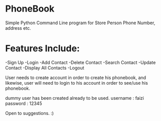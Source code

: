# PhoneBook
Simple Python Command Line program for Store Person Phone Number, address etc.

# Features Include:
-Sign Up
-Login
-Add Contact
-Delete Contact
-Search Contact
-Update Contact
-Display All Contacts
-Logout

User needs to create account in order to create his phonebook, and likewise, user will need to login to his account 
in order to see/use his phonebook.

dummy user has been created already to be used.
username : faizi
password : 12345

Open to suggestions. :)
